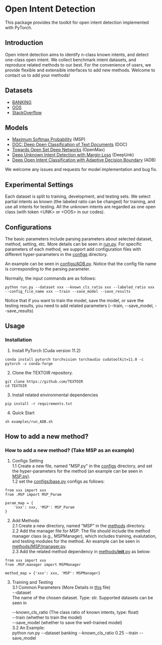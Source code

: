 # Open Intent Detection
This package provides the toolkit for open intent detection implemented with PyTorch.

## Introduction
Open intent detection aims to identify n-class known intents, and detect one-class open intent. We collect benchmark intent datasets, and reproduce related methods to our best. For the convenience of users, we provide flexible and extensible interfaces to add new methods. Welcome to contact us to add your methods!

## Datasets
* [BANKING](https://arxiv.org/pdf/2003.04807.pdf)
* [OOS](https://arxiv.org/pdf/1909.02027.pdf) 
* [StackOverflow](https://aclanthology.org/W15-1509.pdf)

## Models

* [Maximum Softmax Probability](https://arxiv.org/pdf/1610.02136.pdf) (MSP) 
* [DOC: Deep Open Classification of Text Documents](https://aclanthology.org/D17-1314.pdf) (DOC)
* [Towards Open Set Deep Networks](https://openaccess.thecvf.com/content_cvpr_2016/papers/Bendale_Towards_Open_Set_CVPR_2016_paper.pdf) (OpenMax)
* [Deep Unknown Intent Detection with Margin Loss](https://aclanthology.org/P19-1548.pdf) (DeepUnk)
* [Deep Open Intent Classification with Adaptive Decision Boundary](https://arxiv.org/pdf/2012.10209.pdf) (ADB)

We welcome any issues and requests for model implementation and bug fix. 

## Experimental Settings
Each dataset is split to training, development, and testing sets. We select partial intents as known (the labeled ratio can be changed) for training, and use all intents for testing. All the unknown intents are regarded as one open class (with token \<UNK> or \<OOS> in our codes).


## Configurations
The basic parameters include parsing parameters about selected dataset, method, setting, etc. More details can be seen in [run.py](./run.py). For specific parameters of each method, we support add configuration files with different hyper-parameters in the [configs](./configs) directory. 

An example can be seen in [configs/ADB.py](./configs/ADB.py). Notice that the config file name is corresponding to the parsing parameter.

Normally, the input commands are as follows:
```
python run.py --dataset xxx --known_cls_ratio xxx --labeled_ratio xxx --config_file_name xxx --train --save_model --save_results
```
Notice that if you want to train the model, save the model, or save the testing results, you need to add related parameters (--train, --save_model, --save_results)

## Usage
### Installation
1. Install PyTorch (Cuda version 11.2)
```
conda install pytorch torchvision torchaudio cudatoolkit=11.0 -c pytorch -c conda-forge  
```
2. Clone the TEXTOIR repository.
```
git clone https://github.com/TEXTOIR
cd TEXTOIR
```
3. Install related environmental dependencies
```
pip install -r requirements.txt
```
4. Quick Start
```
sh examples/run_ADB.sh
```

## How to add a new method?
### How to add a new method? (Take MSP as an example)

1. Configs Setting   
1.1 Create a new file, named "MSP.py" in the [configs](./configs) directory, and set the hyper-parameters for the method (an example can be seen in [MSP.py](./configs/MSP.py)).  
1.2 set the [configs/base.py](./configs/base.py) configs as follows:
 
```
from xxx import xxx
from .MSP import MSP_Param

param_map = {
    'xxx': xxx, 'MSP': MSP_Param
}
```
2. Add Methods  
2.1 Create a new directory, named "MSP" in the [methods](./methods) directory.  
2.2 Add the manager file for MSP. The file should include the method manager class (e.g., MSPManager), which includes training, evalutation, and testing modules for the method. An example can be seen in [methods/MSP/manager.py](./methods/MSP/manager.py).  
2.3 Add the related method dependency in [methods/__init__.py](./methods/__init__.py) as below:
```
from xxx import xxx
from .MSP.manager import MSPManager

method_map = {'xxx': xxx, 'MSP': MSPManager}
```

3. Training and Testing  
3.1 Common Parameters (More Details in [this](./configs/base.py) file)    
    --dataset  
    The name of the chosen dataset. Type: str. Supported datasets can be seen in 

    --known_cls_ratio (The class ratio of known intents, type: float)  
    --train (whether to train the model)  
    --save_model (whether to save the well-trained model)  
3.2 An Example:  
    python run.py --dataset banking --known_cls_ratio 0.25 --train --save_model 
    



